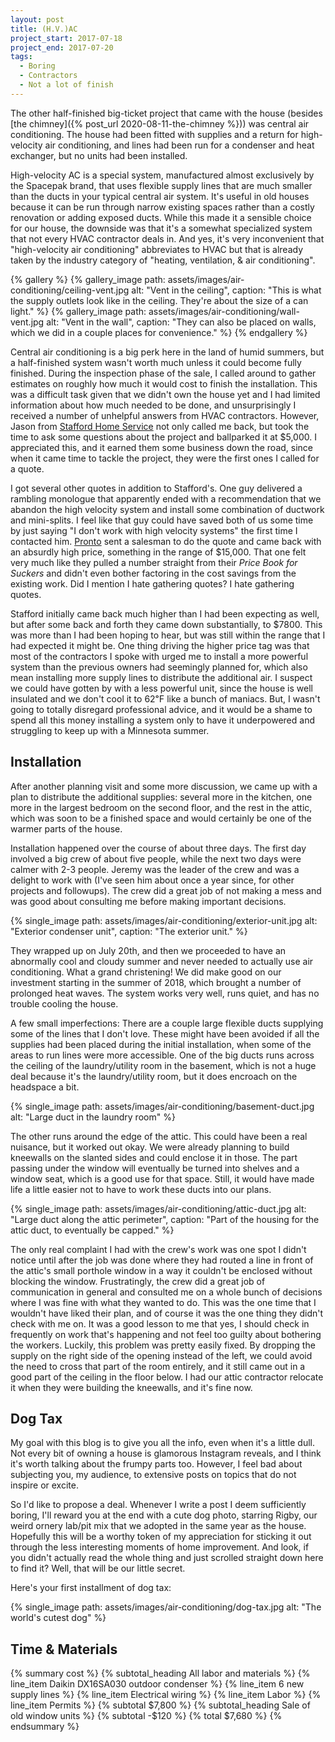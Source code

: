 ```yaml
---
layout: post
title: (H.V.)AC
project_start: 2017-07-18
project_end: 2017-07-20
tags:
  - Boring
  - Contractors
  - Not a lot of finish
---
```


The other half-finished big-ticket project that came with the house (besides [the chimney]({% post_url 2020-08-11-the-chimney %})) was central air conditioning.
The house had been fitted with supplies and a return for high-velocity air conditioning, and lines had been run for a condenser and heat exchanger, but no units had been installed.

High-velocity AC is a special system, manufactured almost exclusively by the Spacepak brand, that uses flexible supply lines that are much smaller than the ducts in your typical central air system.
It's useful in old houses because it can be run through narrow existing spaces rather than a costly renovation or adding exposed ducts.
While this made it a sensible choice for our house, the downside was that it's a somewhat specialized system that not every HVAC contractor deals in.
And yes, it's very inconvenient that "high-velocity air conditioning" abbreviates to HVAC but that is already taken by the industry category of "heating, ventilation, & air conditioning".

{% gallery %}
{% gallery_image path: assets/images/air-conditioning/ceiling-vent.jpg alt: "Vent in the ceiling", caption: "This is what the supply outlets look like in the ceiling. They're about the size of a can light." %}
{% gallery_image path: assets/images/air-conditioning/wall-vent.jpg alt: "Vent in the wall", caption: "They can also be placed on walls, which we did in a couple places for convenience." %}
{% endgallery %}

Central air conditioning is a big perk here in the land of humid summers, but a half-finished system wasn't worth much unless it could become fully finished.
During the inspection phase of the sale, I called around to gather estimates on roughly how much it would cost to finish the installation.
This was a difficult task given that we didn't own the house yet and I had limited information about how much needed to be done, and unsurprisingly I received a number of unhelpful answers from HVAC contractors.
However, Jason from [Stafford Home Service](https://www.staffordhomeservice.com/) not only called me back, but took the time to ask some questions about the project and ballparked it at $5,000.
I appreciated this, and it earned them some business down the road, since when it came time to tackle the project, they were the first ones I called for a quote.

I got several other quotes in addition to Stafford's.
One guy delivered a rambling monologue that apparently ended with a recommendation that we abandon the high velocity system and install some combination of ductwork and mini-splits.
I feel like that guy could have saved both of us some time by just saying "I don't work with high velocity systems" the first time I contacted him.
[Pronto](https://prontoheat.com/) sent a salesman to do the quote and came back with an absurdly high price, something in the range of $15,000.
That one felt very much like they pulled a number straight from their <cite>Price Book for Suckers</cite> and didn't even bother factoring in the cost savings from the existing work.
Did I mention I hate gathering quotes?
I hate gathering quotes.

Stafford initially came back much higher than I had been expecting as well, but after some back and forth they came down substantially, to $7800.
This was more than I had been hoping to hear, but was still within the range that I had expected it might be.
One thing driving the higher price tag was that most of the contractors I spoke with urged me to install a more powerful system than the previous owners had seemingly planned for, which also mean installing more supply lines to distribute the additional air.
I suspect we could have gotten by with a less powerful unit, since the house is well insulated and we don't cool it to 62℉ like a bunch of maniacs.
But, I wasn't going to totally disregard professional advice, and it would be a shame to spend all this money installing a system only to have it underpowered and struggling to keep up with a Minnesota summer.

## Installation ##

After another planning visit and some more discussion, we came up with a plan to distribute the additional supplies: several more in the kitchen, one more in the largest bedroom on the second floor, and the rest in the attic, which was soon to be a finished space and would certainly be one of the warmer parts of the house.

Installation happened over the course of about three days.
The first day involved a big crew of about five people, while the next two days were calmer with 2-3 people.
Jeremy was the leader of the crew and was a delight to work with (I've seen him about once a year since, for other projects and followups).
The crew did a great job of not making a mess and was good about consulting me before making important decisions.

{% single_image path: assets/images/air-conditioning/exterior-unit.jpg alt: "Exterior condenser unit", caption: "The exterior unit." %}

They wrapped up on July 20th, and then we proceeded to have an abnormally cool and cloudy summer and never needed to actually use air conditioning.
What a grand christening!
We did make good on our investment starting in the summer of 2018, which brought a number of prolonged heat waves.
The system works very well, runs quiet, and has no trouble cooling the house.

A few small imperfections:
There are a couple large flexible ducts supplying some of the lines that I don't love.
These might have been avoided if all the supplies had been placed during the initial installation, when some of the areas to run lines were more accessible.
One of the big ducts runs across the ceiling of the laundry/utility room in the basement, which is not a huge deal because it's the laundry/utility room, but it does encroach on the headspace a bit.

{% single_image path: assets/images/air-conditioning/basement-duct.jpg alt: "Large duct in the laundry room" %}

The other runs around the edge of the attic.
This could have been a real nuisance, but it worked out okay.
We were already planning to build kneewalls on the slanted sides and could enclose it in those.
The part passing under the window will eventually be turned into shelves and a window seat, which is a good use for that space.
Still, it would have made life a little easier not to have to work these ducts into our plans.

{% single_image path: assets/images/air-conditioning/attic-duct.jpg alt: "Large duct along the attic perimeter", caption: "Part of the housing for the attic duct, to eventually be capped." %}

The only real complaint I had with the crew's work was one spot I didn't notice until after the job was done where they had routed a line in front of the attic's small porthole window in a way it couldn't be enclosed without blocking the window.
Frustratingly, the crew did a great job of communication in general and consulted me on a whole bunch of decisions where I was fine with what they wanted to do.
This was the one time that I wouldn't have liked their plan, and of course it was the one thing they didn't check with me on.
It was a good lesson to me that yes, I should check in frequently on work that's happening and not feel too guilty about bothering the workers.
Luckily, this problem was pretty easily fixed.
By dropping the supply on the right side of the opening instead of the left, we could avoid the need to cross that part of the room entirely, and it still came out in a good part of the ceiling in the floor below.
I had our attic contractor relocate it when they were building the kneewalls, and it's fine now.

## Dog Tax ##

My goal with this blog is to give you all the info, even when it's a little dull.
Not every bit of owning a house is glamorous Instagram reveals, and I think it's worth talking about the frumpy parts too.
However, I feel bad about subjecting you, my audience, to extensive posts on topics that do not inspire or excite.

So I'd like to propose a deal.
Whenever I write a post I deem sufficiently boring, I'll reward you at the end with a cute dog photo, starring Rigby, our weird ornery lab/pit mix that we adopted in the same year as the house.
Hopefully this will be a worthy token of my appreciation for sticking it out through the less interesting moments of home improvement.
And look, if you didn't actually read the whole thing and just scrolled straight down here to find it?
Well, that will be our little secret.

Here's your first installment of dog tax:

{% single_image path: assets/images/air-conditioning/dog-tax.jpg alt: "The world's cutest dog" %}

## Time & Materials ##

{% summary cost %}
{% subtotal_heading All labor and materials %}
{% line_item Daikin DX16SA030 outdoor condenser %}
{% line_item 6 new supply lines %}
{% line_item Electrical wiring %}
{% line_item Labor %}
{% line_item Permits %}
{% subtotal $7,800 %}
{% subtotal_heading Sale of old window units %}
{% subtotal -$120 %}
{% total $7,680 %}
{% endsummary %}
